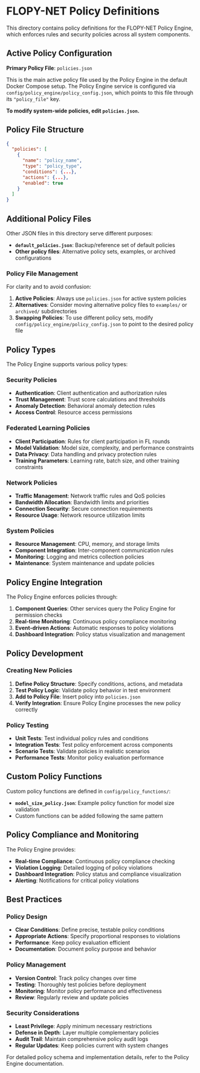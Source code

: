 # FLOPY-NET Policy Definitions

This directory contains policy definitions for the FLOPY-NET Policy Engine, which enforces rules and security policies across all system components.

## Active Policy Configuration

**Primary Policy File**: `policies.json`

This is the main active policy file used by the Policy Engine in the default Docker Compose setup. The Policy Engine service is configured via `config/policy_engine/policy_config.json`, which points to this file through its `"policy_file"` key.

**To modify system-wide policies, edit `policies.json`.**

## Policy File Structure

```json
{
  "policies": [
    {
      "name": "policy_name",
      "type": "policy_type",
      "conditions": {...},
      "actions": {...},
      "enabled": true
    }
  ]
}
```

## Additional Policy Files

Other JSON files in this directory serve different purposes:

- **`default_policies.json`**: Backup/reference set of default policies
- **Other policy files**: Alternative policy sets, examples, or archived configurations

### Policy File Management

For clarity and to avoid confusion:

1. **Active Policies**: Always use `policies.json` for active system policies
2. **Alternatives**: Consider moving alternative policy files to `examples/` or `archived/` subdirectories
3. **Swapping Policies**: To use different policy sets, modify `config/policy_engine/policy_config.json` to point to the desired policy file

## Policy Types

The Policy Engine supports various policy types:

### Security Policies
- **Authentication**: Client authentication and authorization rules
- **Trust Management**: Trust score calculations and thresholds
- **Anomaly Detection**: Behavioral anomaly detection rules
- **Access Control**: Resource access permissions

### Federated Learning Policies
- **Client Participation**: Rules for client participation in FL rounds
- **Model Validation**: Model size, complexity, and performance constraints
- **Data Privacy**: Data handling and privacy protection rules
- **Training Parameters**: Learning rate, batch size, and other training constraints

### Network Policies
- **Traffic Management**: Network traffic rules and QoS policies
- **Bandwidth Allocation**: Bandwidth limits and priorities
- **Connection Security**: Secure connection requirements
- **Resource Usage**: Network resource utilization limits

### System Policies
- **Resource Management**: CPU, memory, and storage limits
- **Component Integration**: Inter-component communication rules
- **Monitoring**: Logging and metrics collection policies
- **Maintenance**: System maintenance and update policies

## Policy Engine Integration

The Policy Engine enforces policies through:

1. **Component Queries**: Other services query the Policy Engine for permission checks
2. **Real-time Monitoring**: Continuous policy compliance monitoring
3. **Event-driven Actions**: Automatic responses to policy violations
4. **Dashboard Integration**: Policy status visualization and management

## Policy Development

### Creating New Policies

1. **Define Policy Structure**: Specify conditions, actions, and metadata
2. **Test Policy Logic**: Validate policy behavior in test environment
3. **Add to Policy File**: Insert policy into `policies.json`
4. **Verify Integration**: Ensure Policy Engine processes the new policy correctly

### Policy Testing

- **Unit Tests**: Test individual policy rules and conditions
- **Integration Tests**: Test policy enforcement across components
- **Scenario Tests**: Validate policies in realistic scenarios
- **Performance Tests**: Monitor policy evaluation performance

## Custom Policy Functions

Custom policy functions are defined in `config/policy_functions/`:

- **`model_size_policy.json`**: Example policy function for model size validation
- Custom functions can be added following the same pattern

## Policy Compliance and Monitoring

The Policy Engine provides:

- **Real-time Compliance**: Continuous policy compliance checking
- **Violation Logging**: Detailed logging of policy violations
- **Dashboard Integration**: Policy status and compliance visualization
- **Alerting**: Notifications for critical policy violations

## Best Practices

### Policy Design
- **Clear Conditions**: Define precise, testable policy conditions
- **Appropriate Actions**: Specify proportional responses to violations
- **Performance**: Keep policy evaluation efficient
- **Documentation**: Document policy purpose and behavior

### Policy Management
- **Version Control**: Track policy changes over time
- **Testing**: Thoroughly test policies before deployment
- **Monitoring**: Monitor policy performance and effectiveness
- **Review**: Regularly review and update policies

### Security Considerations
- **Least Privilege**: Apply minimum necessary restrictions
- **Defense in Depth**: Layer multiple complementary policies
- **Audit Trail**: Maintain comprehensive policy audit logs
- **Regular Updates**: Keep policies current with system changes

For detailed policy schema and implementation details, refer to the Policy Engine documentation.